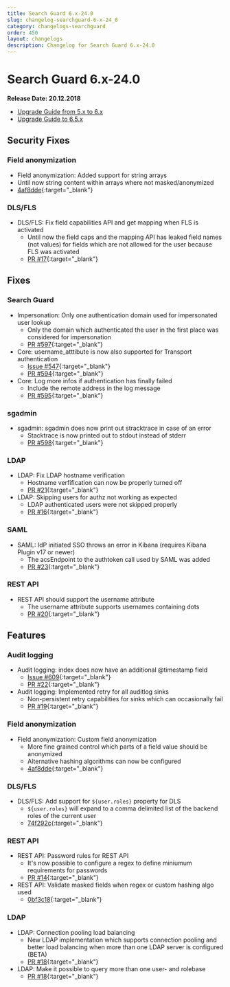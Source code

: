 ```yaml
---
title: Search Guard 6.x-24.0
slug: changelog-searchguard-6-x-24_0
category: changelogs-searchguard
order: 450
layout: changelogs
description: Changelog for Search Guard 6.x-24.0
---
```


<!---
Copryight 2017 floragunn GmbH
-->

# Search Guard 6.x-24.0

**Release Date: 20.12.2018**

* [Upgrade Guide from 5.x to 6.x](../_docs/upgrading_5_6.md)
* [Upgrade Guide to 6.5.x](../_docs/upgrading-6_5_0.md)

## Security Fixes 

### Field anonymization

* Field anonymization: Added support for string arrays
 * Until now string content within arrays where not masked/anonymized
 * [4af8dde](https://github.com/floragunncom/search-guard-enterprise-modules/commit/4af8dde7ad3a4ae3f2da38c0d2586d54b5e2973f){:target="_blank"}  

### DLS/FLS

* DLS/FLS: Fix field capabilities API and get mapping when FLS is activated
  * Until now the field caps and the mapping API has leaked field names (not values) for fields which are not allowed for the user because FLS was activated
  * [PR #17](https://github.com/floragunncom/search-guard-enterprise-modules/pull/17 ){:target="_blank"}
  

## Fixes 

### Search Guard

* Impersonation: Only one authentication domain used for impersonated user lookup
  * Only the domain which authenticated the user in the first place was considered for impersonation
  * [PR #597](https://github.com/floragunncom/search-guard/pull/597){:target="_blank"}
* Core: username_atttibute is now also supported for Transport authentication
  * [Issue #547](https://github.com/floragunncom/search-guard/issues/547){:target="_blank"} 
  * [PR #594](https://github.com/floragunncom/search-guard/pull/594){:target="_blank"}
* Core: Log more infos if authentication has finally failed
  * Include the remote address in the log message
  * [PR #595](https://github.com/floragunncom/search-guard/pull/595){:target="_blank"}

### sgadmin

* sgadmin: sgadmin does now print out stracktrace in case of an error
  * Stacktrace is now printed out to stdout instead of stderr
  * [PR #598](https://github.com/floragunncom/search-guard/pull/598){:target="_blank"}
  
### LDAP

* LDAP: Fix LDAP hostname verification
  * Hostname verfification can now be properly turned off
  * [PR #21](https://github.com/floragunncom/search-guard-enterprise-modules/pull/21){:target="_blank"}
* LDAP: Skipping users for authz not working as expected
  * LDAP authenticated users were not skipped properly
  * [PR #16](https://github.com/floragunncom/search-guard-enterprise-modules/pull/16){:target="_blank"}

### SAML
* SAML: IdP initiated SSO throws an error in Kibana (requires Kibana Plugin v17 or newer)
  * The acsEndpoint to the authtoken call used by SAML was added
  * [PR #23](https://github.com/floragunncom/search-guard-enterprise-modules/pull/23){:target="_blank"}

### REST API
* REST API should support the username attribute 
  * The username attribute supports usernames containing dots
  * [PR #20](https://github.com/floragunncom/search-guard-enterprise-modules/pull/20){:target="_blank"}

## Features

### Audit logging

* Audit logging: index does now have an additional @timestamp field
  * [Issue #609](https://github.com/floragunncom/search-guard/issues/609){:target="_blank"} 
  * [PR #22](https://github.com/floragunncom/search-guard-enterprise-modules/pull/22){:target="_blank"}
* Audit logging: Implemented retry for all auditlog sinks
  * Non-persistent retry capabilities for sinks which can occasionally fail
  * [PR #19](https://github.com/floragunncom/search-guard-enterprise-modules/pull/19){:target="_blank"}

### Field anonymization
* Field anonymization: Custom field anonymization
  * More fine grained control which parts of a field value should be anonymized
  * Alternative hashing algorithms can now be configured
  * [4af8dde](https://github.com/floragunncom/search-guard-enterprise-modules/commit/4af8dde7ad3a4ae3f2da38c0d2586d54b5e2973f){:target="_blank"} 

### DLS/FLS

* DLS/FLS: Add support for `${user.roles}` property for DLS
  * `${user.roles}` will expand to a comma delimited list of the backend roles of the current user
  * [74f292c](https://github.com/floragunncom/search-guard-enterprise-modules/commit/74f292c9c15fb8af91841d5815c80968cb0e19f9){:target="_blank"} 

### REST API

* REST API: Password rules for REST API
  * It's now possible to configure a regex to define miniumum requirements for passwords
  * [PR #14](https://github.com/floragunncom/search-guard-enterprise-modules/pull/14){:target="_blank"}
* REST API: Validate masked fields when regex or custom hashing algo used
  * [0bf3c18](https://github.com/floragunncom/search-guard-enterprise-modules/commit/0bf3c1849b2afca8f9a7950b20174b2d79f6487d){:target="_blank"} 

### LDAP

* LDAP: Connection pooling load balancing
  * New LDAP implementation which supports connection pooling and better load balancing when more than one LDAP server is configured (BETA)
  * [PR #18](https://github.com/floragunncom/search-guard-enterprise-modules/pull/18){:target="_blank"}
* LDAP: Make it possible to query more than one user- and rolebase
  * [PR #18](https://github.com/floragunncom/search-guard-enterprise-modules/pull/18){:target="_blank"}
